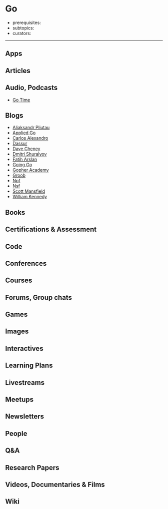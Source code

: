 # Go

- prerequisites:
- subtopics:
- curators:

------

## Apps

## Articles

## Audio, Podcasts

- [Go Time](https://changelog.com/gotime)

## Blogs

- [Aliaksandr Pliutau](http://pliutau.com/)
- [Applied Go](https://appliedgo.net/)
- [Carlos Alexandro](https://carlosbecker.com/archive/)
- [Dassur](https://dassur.ma/)
- [Dave Cheney](https://dave.cheney.net/)
- [Dmitri Shuralyov](https://dmitri.shuralyov.com/blog)
- [Fatih Arslan](https://medium.com/@farslan)
- [Going Go](https://www.goinggo.net/)
- [Gopher Academy](https://blog.gopheracademy.com/)
- [Groob](https://groob.io/)
- [Npf](https://npf.io/blog/)
- [Nsf](https://nsfdev.wordpress.com/)
- [Scott Mansfield](http://blog.sgmansfield.com/)
- [William Kennedy](https://www.goinggo.net/)

## Books

## Certifications & Assessment

## Code

## Conferences

## Courses

## Forums, Group chats

## Games

## Images

## Interactives

## Learning Plans

## Livestreams

## Meetups

## Newsletters

## People

## Q&A

## Research Papers

## Videos, Documentaries & Films

## Wiki
